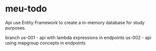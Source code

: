 # meu-todo

Api use Entity Framework to create a in-memory database for study purposes.

branch
us-001 - api with lambda expressions in endpoints
us-002 - api using mapgroup concepts in endpoints
